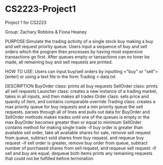 CS2223-Project1
===============

Project 1 for CS2223

Group: Zachary Robbins & Fiona Heaney

PURPOSE:Simulate the trading activity of a single stock buy making a buy and sell request priority queue. Users input a sequence of buy and sell orders which the program then processes by having most expensive transactions go first. After queues empty or tansactions can no loner be made, all remaining buy and sell requests are printed. 

HOW TO USE: Users can input buy/sell orders by inputting <"buy" or "sell"> <price> <qty> [enter] or using a text file in the form Trading < data.txt

DESCRIPTION
BuyOrder class: prints all buy requests
SellOrder class: prints all sell requests
Launcher class: creates a new instance of a trading market, takes in all inputs, and then makes all trades
Order class: sets price and quanity of item, and contains comparable override
Trading class: creates a max priority queue for buy requests and a min priority queue the sell requests. 
               parses through all of lines and pulls out data for BuyOrder and SellOrder methods
               makes trades until one of the queues is empty or the max BuyOrder becomes greater than or equal to minimum SellOrder
               contains method for making single trade
                  -if buy order is greater than available sell order, take all available shares for sale, remove sell request from queue, subtract sold shares from buy request, and requeue buy request
                  -if sell order is greater, remove buy order from queue, subtract number of purchased shares from sell request, and requeue sell request
                  -if sell and buy are equal, dequeue both items
                prints any remaining requests that could not be fulfilled before termination
